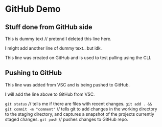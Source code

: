 # GitHub Demo

## Stuff done from GitHub side

This is dummy text // pretend I deleted this line here.

I might add another line of dummy text.. but idk.

This line was created on GitHub and is used to test pulling using the CLI.

## Pushing to GitHub

This line was added from VSC and is being pushed to GitHub.

I will add the line above to GitHub from VSC.

`git status` // tells me if there are files with recent changes.
`git add . && git commit -m "comment"` // tells git to add changes in the working directory to the staging directory, and captures a snapshot of the projects currently staged changes.
`git push` // pushes changes to GitHub repo.

